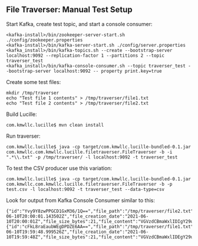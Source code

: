 ## File Traverser: Manual Test Setup

Start Kafka, create test topic, and start a console consumer:

    <kafka-install>/bin/zookeeper-server-start.sh ./config/zookeeper.properties
    <kafka-install>/bin/kafka-server-start.sh ./config/server.properties
    <kafka_install>/bin/kafka-topics.sh --create --bootstrap-server localhost:9092 --replication-factor 1 --partitions 2 --topic traverser_test
    <kafka_install>/bin/kafka-console-consumer.sh --topic traverser_test --bootstrap-server localhost:9092 -- property print.key=true

Create some test files:

    mkdir /tmp/traverser
    echo "Test file 1 contents" > /tmp/traverser/file1.txt
    echo "Test file 2 contents" > /tmp/traverser/file2.txt

Build Lucille:

    com.kmwllc.lucille$ mvn clean install

Run traverser:

    com.kmwllc.lucille$ java -cp target/com.kmwllc.lucille-bundled-0.1.jar com.kmwllc.com.kmwllc.lucille.filetraverser.FileTraverser -b -i ".*\\.txt" -p /tmp/traverser/ -l localhost:9092 -t traverser_test

To test the CSV producer use this variation:

    com.kmwllc.lucille$ java -cp target/com.kmwllc.lucille-bundled-0.1.jar com.kmwllc.com.kmwllc.lucille.filetraverser.FileTraverser -b -p test.csv -l localhost:9092 -t traverser_test --data-type=csv

Look for output from Kafka Console Consumer similar to this:

    {"id":"Yvy9Y8zwPPGCD1GxM36/1Q==","file_path":"/tmp/traverser/file2.txt","file_modification_date":"2021-06-10T20:00:01.143502Z","file_creation_date":"2021-06-10T20:00:01Z","file_size_bytes":21,"file_content":"VGVzdCBmaWxlIDIgY29udGVudHMK"}
    {"id":"cFkL8raEaubWEgDPDZE6AA==","file_path":"/tmp/traverser/file1.txt","file_modification_date":"2021-06-10T19:59:48.999526Z","file_creation_date":"2021-06-10T19:59:48Z","file_size_bytes":21,"file_content":"VGVzdCBmaWxlIDEgY29udGVudHMK"}
